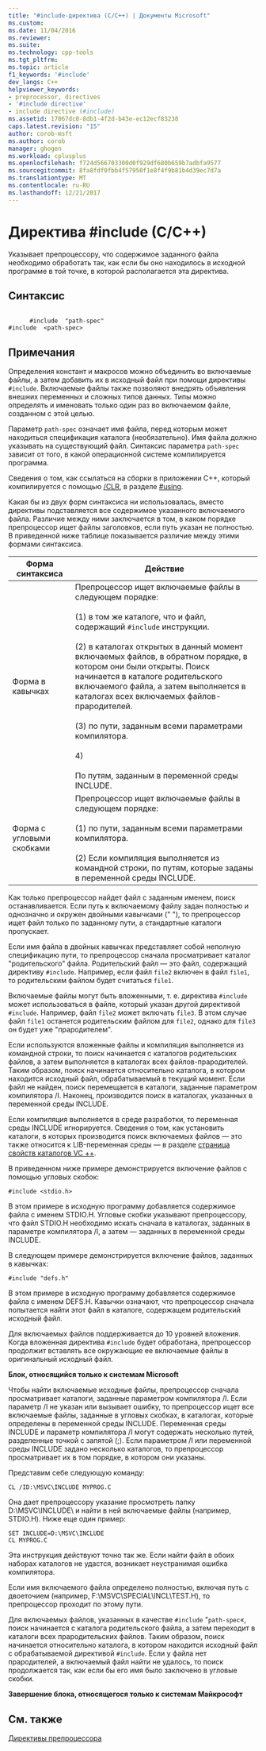 ```yaml
---
title: "#include-директива (C/C++) | Документы Microsoft"
ms.custom: 
ms.date: 11/04/2016
ms.reviewer: 
ms.suite: 
ms.technology: cpp-tools
ms.tgt_pltfrm: 
ms.topic: article
f1_keywords: '#include'
dev_langs: C++
helpviewer_keywords:
- preprocessor, directives
- '#include directive'
- include directive (#include)
ms.assetid: 17067dc0-8db1-4f2d-b43e-ec12ecf83238
caps.latest.revision: "15"
author: corob-msft
ms.author: corob
manager: ghogen
ms.workload: cplusplus
ms.openlocfilehash: f724d566703300d0f929df680b659b7adbfa9577
ms.sourcegitcommit: 8fa8fdf0fbb4f57950f1e8f4f9b81b4d39ec7d7a
ms.translationtype: MT
ms.contentlocale: ru-RU
ms.lasthandoff: 12/21/2017
---
```

# <a name="include-directive-cc"></a>Директива #include (C/C++)
Указывает препроцессору, что содержимое заданного файла необходимо обработать так, как если бы оно находилось в исходной программе в той точке, в которой располагается эта директива.  
  
## <a name="syntax"></a>Синтаксис  
  
```  
  
      #include  "path-spec"  
#include  <path-spec>  
```  
  
## <a name="remarks"></a>Примечания  
 Определения констант и макросов можно объединить во включаемые файлы, а затем добавить их в исходный файл при помощи директивы `#include`. Включаемые файлы также позволяют внедрять объявления внешних переменных и сложных типов данных. Типы можно определять и именовать только один раз во включаемом файле, созданном с этой целью.  
  
 Параметр `path-spec` означает имя файла, перед которым может находиться спецификация каталога (необязательно). Имя файла должно указывать на существующий файл. Синтаксис параметра `path-spec` зависит от того, в какой операционной системе компилируется программа.  
  
 Сведения о том, как ссылаться на сборки в приложении C++, который компилируется с помощью [/CLR](../build/reference/clr-common-language-runtime-compilation.md), в разделе [#using](../preprocessor/hash-using-directive-cpp.md).  
  
 Какая бы из двух форм синтаксиса ни использовалась, вместо директивы подставляется все содержимое указанного включаемого файла. Различие между ними заключается в том, в каком порядке препроцессор ищет файлы заголовков, если путь указан не полностью. В приведенной ниже таблице показывается различие между этими формами синтаксиса.  
  
|Форма синтаксиса|Действие|  
|-----------------|------------|  
|Форма в кавычках|Препроцессор ищет включаемые файлы в следующем порядке:<br /><br /> (1) в том же каталоге, что и файл, содержащий `#include` инструкции.<br /><br /> (2) в каталогах открытых в данный момент включаемых файлов, в обратном порядке, в котором они были открыты. Поиск начинается в каталоге родительского включаемого файла, а затем выполняется в каталогах всех включаемых файлов-прародителей.<br /><br /> (3) по пути, заданным всеми параметрами компилятора.<br /><br /> 4)<br /><br /> По путям, заданным в переменной среды INCLUDE.|  
|Форма с угловыми скобками|Препроцессор ищет включаемые файлы в следующем порядке:<br /><br /> (1) по пути, заданным всеми параметрами компилятора.<br /><br /> (2) Если компиляция выполняется из командной строки, по путям, которые заданы в переменной среды INCLUDE.|  
  
 Как только препроцессор найдет файл с заданным именем, поиск останавливается. Если путь к включаемому файлу задан полностью и однозначно и окружен двойными кавычками (" "), то препроцессор ищет файл только по заданному пути, а стандартные каталоги пропускает.  
  
 Если имя файла в двойных кавычках представляет собой неполную спецификацию пути, то препроцессор сначала просматривает каталог "родительского" файла. Родительский файл — это файл, содержащий директиву `#include`. Например, если файл `file2` включен в файл `file1`, то родительским файлом будет считаться `file1`.  
  
 Включаемые файлы могут быть вложенными, т. е. директива `#include` может использоваться в файле, который указан другой директивой `#include`. Например, файл `file2` может включать `file3`. В этом случае файл `file1` останется родительским файлом для `file2`, однако для `file3` он будет уже "прародителем".  
  
 Если используются вложенные файлы и компиляция выполняется из командной строки, то поиск начинается с каталогов родительских файлов, а затем выполняется в каталогах всех файлов-прародителей. Таким образом, поиск начинается относительно каталога, в котором находится исходный файл, обрабатываемый в текущий момент. Если файл не найден, поиск перемещается в каталоги, заданные параметром компилятора /I. Наконец, производится поиск в каталогах, указанных в переменной среды INCLUDE.  
  
 Если компиляция выполняется в среде разработки, то переменная среды INCLUDE игнорируется. Сведения о том, как установить каталоги, в которых производится поиск включаемых файлов — это также относится к LIB-переменная среды — в разделе [страница свойств каталогов VC ++](../ide/vcpp-directories-property-page.md).  
  
 В приведенном ниже примере демонстрируется включение файлов с помощью угловых скобок:  
  
```  
#include <stdio.h>  
```  
  
 В этом примере в исходную программу добавляется содержимое файла с именем STDIO.H. Угловые скобки указывают препроцессору, что файл STDIO.H необходимо искать сначала в каталогах, заданных в параметре компилятора /I, а затем — заданных в переменной среды INCLUDE.  
  
 В следующем примере демонстрируется включение файлов, заданных в кавычках:  
  
```  
#include "defs.h"  
```  
  
 В этом примере в исходную программу добавляется содержимое файла с именем DEFS.H. Кавычки означают, что препроцессор сначала попытается найти этот файл в каталоге, содержащем родительский исходный файл.  
  
 Для включаемых файлов поддерживается до 10 уровней вложения. Когда вложенная директива `#include` будет обработана, препроцессор продолжит вставлять все окружающие ее включаемые файлы в оригинальный исходный файл.  
  
 **Блок, относящийся только к системам Microsoft**  
  
 Чтобы найти включаемые исходные файлы, препроцессор сначала просматривает каталоги, заданные параметром компилятора /I. Если параметр /I не указан или вызывает ошибку, то препроцессор ищет все включаемые файлы, заданные в угловых скобках, в каталогах, которые определены в переменной среды INCLUDE. Переменная среды INCLUDE и параметр компилятора /I могут содержать несколько путей, разделенные точкой с запятой (;). Если параметром /I или переменной среды INCLUDE задано несколько каталогов, то препроцессор просматривает их в том порядке, в котором они указаны.  
  
 Представим себе следующую команду:  
  
```  
CL /ID:\MSVC\INCLUDE MYPROG.C  
```  
  
 Она дает препроцессору указание просмотреть папку D:\MSVC\INCLUDE\ и найти в ней включаемые файлы (например, STDIO.H). Ниже еще один пример:  
  
```  
SET INCLUDE=D:\MSVC\INCLUDE  
CL MYPROG.C  
```  
  
 Эта инструкция действуют точно так же. Если найти файл в обоих наборах каталогов не удастся, возникает неустранимая ошибка компилятора.  
  
 Если имя включаемого файла определено полностью, включая путь с двоеточием (например, F:\MSVC\SPECIAL\INCL\TEST.H), то препроцессор проходит по этому пути.  
  
 Для включаемых файлов, указанных в качестве `#include` "`path-spec`«, поиск начинается с каталога родительского файла, а затем переходит в каталоги всех прародительских файлов. Таким образом, поиск начинается относительно каталога, в котором находится исходный файл с обрабатываемой директивой `#include`. Если у файла нет прародителей, а включаемый файл найти не удалось, то поиск продолжается так, как если бы его имя было заключено в угловые скобки.  
  
 **Завершение блока, относящегося только к системам Майкрософт**  
  
## <a name="see-also"></a>См. также  
 [Директивы препроцессора](../preprocessor/preprocessor-directives.md)
